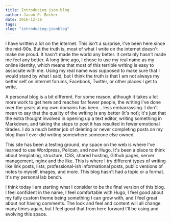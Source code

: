 ```yaml
---
title: Introducing json.blog 
author: Jason P. Becker
date: 2016-12-26 
tags: 
slug: "introducing-jsonblog"
---
```


I have written a lot on the internet. This isn't a surprise, I've been here since the mid-90s. But the truth is, most of what I write on the internet doesn't make me proud. It hasn't made the world any better. It certainly hasn't made me feel any better. A long time ago, I chose to use my real name as my online identity, which means that most of this terrible writing is easy to associate with me. Using my real name was supposed to make sure that I would stand by what I said, but I think the truth is that I am not always my better self on internet forums, Facebook, Twitter, or other places I get to write.

A personal blog is a bit different. For some reason, although it takes a lot more work to get here and reaches far fewer people, the writing I've done over the years at my own domains has been... less embarrassing. I don't mean to say that the quality of the writing is any better (it's not); it's just that the extra thought involved in opening up a text editor, writing something in Markdown, and taking the steps to post it has resulted in fewer emotional tirades. I do a much better job of deleting or never completing posts on my blog than I ever did writing somewhere someone else owned.

This site has been a testing ground, my space on the web is where I've learned to use Wordpress, Pelican, and now Hugo. It's been a place to think about templating, structure, CSS, shared hosting, Github pages, server management, nginx and the like. This is where I try different types of writing like link posts, lists, professional-ish informational posts, public versions of notes to myself, images, and more. This blog hasn't had a topic or a format. It's my personal lab bench.

I think today I am starting what I consider to be the final version of this blog. I feel confident in the name, I feel comfortable with Hugo, I feel good about my fully custom theme being something I can grow with, and I feel great about not having comments. The look and feel and content will all change many times again, but I feel good that from here forward I'll be using and evolving this space.
